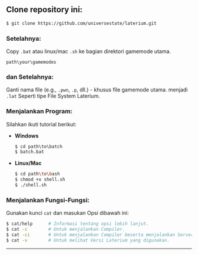 ## Clone repository ini:
```bash
$ git clone https://github.com/universestate/laterium.git
```

### Setelahnya:
Copy `.bat` atau linux/mac `.sh` ke bagian direktori gamemode utama.
```
path\your\gamemodes
```

### dan Setelahnya:
Ganti nama file (e.g., `.pwn`, `.p`, dll.) - khusus file gamemode utama. menjadi `.lat` Seperti tipe File System Laterium.

### Menjalankan Program:
Silahkan ikuti tutorial berikut:

- **Windows**  
  ```bat
  $ cd path\to\batch
  $ batch.bat
  ```
- **Linux/Mac**  
  ```sh
  $ cd path\to\bash
  $ chmod +x shell.sh
  $ ./shell.sh
  ```

### Menjalankan Fungsi-Fungsi:
Gunakan kunci `cat` dan masukan Opsi dibawah ini:
```bash
$ cat/help      # Informasi tentang opsi lebih lanjut.
$ cat -c        # Untuk menjalankan Compiler.
$ cat -ci       # Untuk menjalankan Compiler beserta menjalankan Server.
$ cat -v        # Untuk melihat Versi Laterium yang digunakan.
```

---
